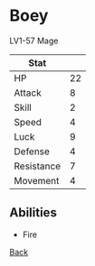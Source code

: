 # Boey

LV1-57 Mage

| Stat       | <!-- --> |
| ---------- | -------- |
| HP         | 22       |
| Attack     | 8        |
| Skill      | 2        |
| Speed      | 4        |
| Luck       | 9        |
| Defense    | 4        |
| Resistance | 7        |
| Movement   | 4        |

## Abilities

- Fire

[Back](README.md)
